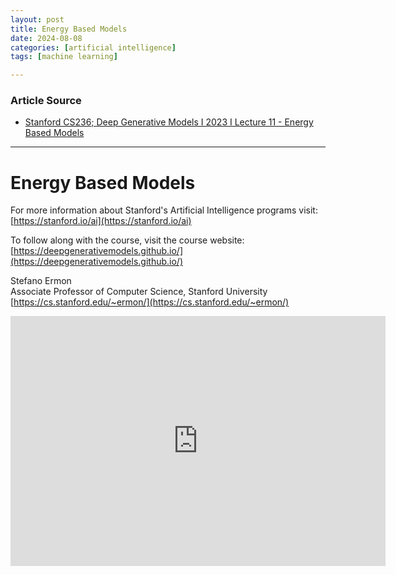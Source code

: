 ```yaml
---
layout: post
title: Energy Based Models
date: 2024-08-08
categories: [artificial intelligence]
tags: [machine learning]

---
```


### Article Source


* [Stanford CS236; Deep Generative Models I 2023 I Lecture 11 - Energy Based Models](https://www.youtube.com/watch?v=m61KiAMCJ5Q&list=PLoROMvodv4rPOWA-omMM6STXaWW4FvJT8&index=11)

---


# Energy Based Models

For more information about Stanford's Artificial Intelligence programs visit: [https://stanford.io/ai](https://stanford.io/ai)

To follow along with the course, visit the course website: 
[https://deepgenerativemodels.github.io/](https://deepgenerativemodels.github.io/)

Stefano Ermon  
Associate Professor of Computer Science, Stanford University
[https://cs.stanford.edu/~ermon/](https://cs.stanford.edu/~ermon/)


<iframe width="600" height="400" src="https://www.youtube.com/embed/m61KiAMCJ5Q?si=iimP9okIXi6KU54l" title="YouTube video player" frameborder="0" allow="accelerometer; autoplay; clipboard-write; encrypted-media; gyroscope; picture-in-picture; web-share" referrerpolicy="strict-origin-when-cross-origin" allowfullscreen></iframe>
